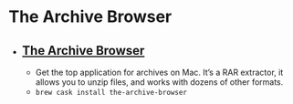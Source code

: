 # The Archive Browser
- [The Archive Browser](https://theunarchiver.com/archive-browser)
  - 
  - Get the top application for archives on Mac. It’s a RAR extractor, it allows you to unzip files, and works with dozens of other formats.
  - `brew cask install the-archive-browser`
